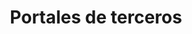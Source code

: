 ---
layout: portals
title: Portales de terceros

portal1_icon: book-open
portal1_name: Nombre
portal1_description: Descripcion

portal2_icon: book-open
portal2_name: Nombre
portal2_description: Descripcion

portal3_icon: book-open
portal3_name: Nombre
portal3_description: Descripcion


---